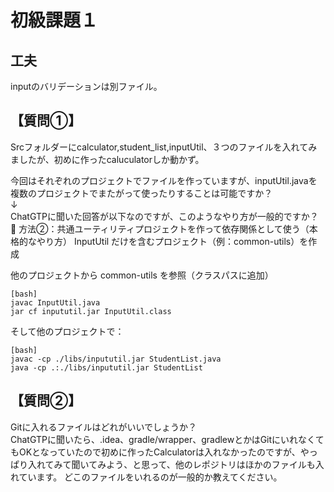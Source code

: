 # 初級課題１

## 工夫
inputのバリデーションは別ファイル。

## 【質問①】
Srcフォルダーにcalculator,student_list,inputUtil、３つのファイルを入れてみましたが、初めに作ったcaluculatorしか動かず。

今回はそれぞれのプロジェクトでファイルを作っていますが、inputUtil.javaを複数のプロジェクトでまたがって使ったりすることは可能ですか？  
↓  
ChatGTPに聞いた回答が以下なのですが、このようなやり方が一般的ですか？   
🔸 方法②：共通ユーティリティプロジェクトを作って依存関係として使う（本格的なやり方）
InputUtil だけを含むプロジェクト（例：common-utils）を作成

他のプロジェクトから common-utils を参照（クラスパスに追加）
```
[bash]
javac InputUtil.java
jar cf inpututil.jar InputUtil.class
```
  
そして他のプロジェクトで：
```
[bash]
javac -cp ./libs/inpututil.jar StudentList.java
java -cp .:./libs/inpututil.jar StudentList
```
## 【質問②】  
Gitに入れるファイルはどれがいいでしょうか？  
ChatGTPに聞いたら、.idea、gradle/wrapper、gradlewとかはGitにいれなくてもOKとなっていたので初めに作ったCalculatorは入れなかったのですが、やっぱり入れてみて聞いてみよう、と思って、他のレポジトリはほかのファイルも入れています。
どこのファイルをいれるのが一般的か教えてください。
